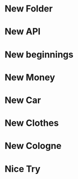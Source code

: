 # New Folder
# New API
# New beginnings
# New Money
# New Car
# New Clothes
# New Cologne
# Nice Try

